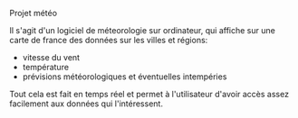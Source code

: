 Projet météo

Il s'agit d'un logiciel de méteorologie sur ordinateur, qui affiche sur une carte de france des données sur les villes et régions:
 - vitesse du vent
 - température
 - prévisions météorologiques et éventuelles intempéries

Tout cela est fait en temps réel et permet à l'utilisateur d'avoir accès assez facilement aux données qui l'intéressent.

